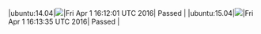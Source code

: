 |ubuntu:14.04|![](https://cdn.rawgit.com/Neilpang/letest/master/status/ubuntu-14.04.svg?1459527121)|Fri Apr  1 16:12:01 UTC 2016| Passed |
|ubuntu:15.04|![](https://cdn.rawgit.com/Neilpang/letest/master/status/ubuntu-15.04.svg?1459527215)|Fri Apr  1 16:13:35 UTC 2016| Passed |
